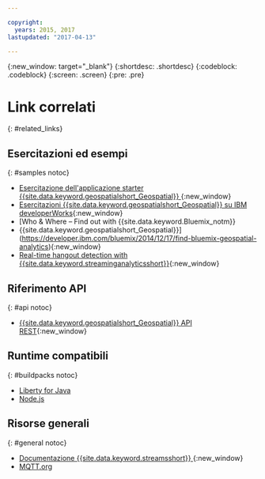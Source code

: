 ```yaml
---

copyright:
  years: 2015, 2017
lastupdated: "2017-04-13"

---
```


<!-- Attribute definitions -->
{:new_window: target="_blank"}
{:shortdesc: .shortdesc}
{:codeblock: .codeblock}
{:screen: .screen}
{:pre: .pre}

# Link correlati
{: #related_links}

## Esercitazioni ed esempi
{: #samples notoc}

* [Esercitazione dell'applicazione starter {{site.data.keyword.geospatialshort_Geospatial}} ](https://www.ibm.com/developerworks/library/mo-monitordevices-app/index.html){:new_window}
* [Esercitazioni {{site.data.keyword.geospatialshort_Geospatial}} su IBM developerWorks](http://www.ibm.com/developerworks/topics/geospatial%20analytics%20service){:new_window}
* [Who & Where – Find out with {{site.data.keyword.Bluemix_notm}}
* {{site.data.keyword.geospatialshort_Geospatial}}](https://developer.ibm.com/bluemix/2014/12/17/find-bluemix-geospatial-analytics){:new_window}
* [Real-time hangout detection with {{site.data.keyword.streaminganalyticsshort}}](https://developer.ibm.com/bluemix/2016/05/27/real-time-hangout-detection/){:new_window}


## Riferimento API
{: #api notoc}

* [{{site.data.keyword.geospatialshort_Geospatial}} API
                                        REST](https://console.ng.bluemix.net/apidocs/246){:new_window}

## Runtime compatibili
{: #buildpacks notoc}

* [Liberty for Java](/docs/runtimes/liberty/index.html#liberty)
* [Node.js](/docs/runtimes/nodejs/index.html#nodejs)

## Risorse generali

{: #general notoc}
* [Documentazione {{site.data.keyword.streamsshort}} ](http://www.ibm.com/support/knowledgecenter/SSCRJU_4.2.1/com.ibm.streams.welcome.doc/doc/kc-homepage.html){:new_window}
* [MQTT.org](http://mqtt.org/)
